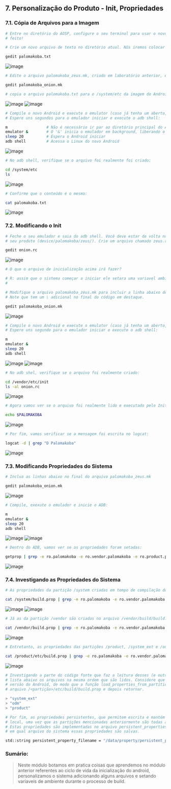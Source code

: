 ## 7. Personalização do Produto - Init, Propriedades
### 7.1. Cópia de Arquivos para a Imagem

```bash
# Entre no diretório do AOSP, configure o seu terminal para usar o novo produto, e entre no diretório do produto:
# feito!
```

```bash
# Crie um novo arquivo de texto no diretório atual. Nós iremos colocar esse arquivo na imagem do Android depois.

gedit palomakoba.txt 
```
![image](https://user-images.githubusercontent.com/19675356/226777269-405a6aaa-4680-40ba-8f6c-28e4fa0ed667.png)

```bash
# Edite o arquivo palomakoba_zeus.mk, criado em laboratório anterior, e adicione o código abaixo no final do arquivo:

gedit palomakoba_onion.mk

# copia o arquivo palomakoba.txt para o /system/etc da imagem do Android
```
![image](https://user-images.githubusercontent.com/19675356/226777418-c8649f75-b0d3-436a-9ec5-529540edc802.png)
![image](https://user-images.githubusercontent.com/19675356/226777542-7686d835-5fd2-496c-9396-4669ba8dc8e5.png)

```bash
# Compile o novo Android e execute o emulator (caso já tenha um aberto, fecho- antes). 
# Espere uns segundos para o emulador iniciar e execute o adb shell:

m                 # Não é necessário ir par ao diretório principal do AOSP
emulator &        # O '&' inicia o emulador em background, liberando o uso do terminal
sleep 20          # Espera o Android iniciar
adb shell         # Acessa o Linux do novo Android
```
![image](https://user-images.githubusercontent.com/19675356/226781437-b0f1cb7e-44aa-4855-b859-704b00ddf99f.png)

```bash
# No adb shell, verifique se o arquivo foi realmente foi criado:

cd /system/etc
ls
```
![image](https://user-images.githubusercontent.com/19675356/226781545-e0c5fd07-5128-4c69-91fb-2acc0fc4a330.png)

```bash
# Confirme que o conteúdo é o mesmo:

cat palomakoba.txt
```
![image](https://user-images.githubusercontent.com/19675356/226781650-0c4f5099-89a0-4719-b2f8-60fb13c0a9db.png)
  
  
### 7.2. Modificando o Init

```bash
# Feche o seu emulador e saia do adb shell. Você deve estar de volta no diretório do 
# seu produto (device/palomakoba/zeus/). Crie um arquivo chamado zeus.rc:

gedit onion.rc
```
![image](https://user-images.githubusercontent.com/19675356/227061522-86943c71-4703-4b23-b7f8-f2f0a33ea771.png)

```bash
# O que o arquivo de inicialização acima irá fazer?

# R: assim que o sistema começar a iniciar ele setara uma variavel ambiente PALOMAKOBA com o valor "Palomakoba Onion! v1.0"
# 
```

```bash
# Modifique o arquivo palomakoba_zeus.mk para incluir a linha abaixo depois do código em destaque. 
# Note que tem um \ adicional no final do código em destaque.

gedit palomakoba_onion.mk
```
![image](https://user-images.githubusercontent.com/19675356/227062152-ea42f8d1-02ff-469d-8ce5-8e6c17ea5b44.png)

```bash
# Compile o novo Android e execute o emulator (caso já tenha um aberto, fecho-o antes). 
# Espere uns segundo para o emulador iniciar e execute o adb shell:

m
emulator &
sleep 20
adb shell
```
![image](https://user-images.githubusercontent.com/19675356/227063269-385ad3a7-3416-4030-b6b8-d5f0252dae2b.png)
![image](https://user-images.githubusercontent.com/19675356/227063380-20035d79-ee01-410f-8ac8-457f6300ebaa.png)

```bash
# No adb shel, verifique se o arquivo foi realmente criado:

cd /vendor/etc/init
ls -al onion.rc
```
![image](https://user-images.githubusercontent.com/19675356/227063487-e88a80c3-ab60-4fd2-8712-c2f502e80aec.png)

```bash
# Agora vamos ver se o arquivo foi realmente lido e executado pelo Init. Começando pela variável de ambiente:

echo $PALOMAKOBA
```
![image](https://user-images.githubusercontent.com/19675356/227063612-17589592-2818-4b28-94d6-a278324ff701.png)

```bash
# Por fim, vamos verificar se a mensagem foi escrita no logcat:

logcat -d | grep "D Palomakoba"
```
![image](https://user-images.githubusercontent.com/19675356/227063858-d75477f1-10ab-4c43-bd44-2694ed0041c9.png)
  
  
### 7.3. Modificando Propriedades do Sistema

```bash
# Inclua as linhas abaixo no final do arquivo palomakoba_zeus.mk

gedit palomakoba_onion.mk
```
![image](https://user-images.githubusercontent.com/19675356/227064097-e74d9156-7413-484a-8c6d-d5ec98ebdfd7.png)

```bash
# Compile, exexute o emulador e inicie o ADB:

m
emulator &
sleep 20
adb shell
```
![image](https://user-images.githubusercontent.com/19675356/227065959-df188484-3b82-4d62-8ef8-4756704a15bc.png)
![image](https://user-images.githubusercontent.com/19675356/227066129-620fbfbe-4dfd-45b4-bf2b-7b383430c6e0.png)

```bash
# Dentro do ADB, vamos ver se as propriedades foram setadas:

getprop | grep -e ro.palomakoba -e ro.vendor.palomakoba -e ro.product.palomakoba
```
![image](https://user-images.githubusercontent.com/19675356/227066263-20c4ca6c-e5c3-4891-bc08-10ad09b5e904.png)
  
  
### 7.4. Investigando as Propriedades do Sistema

```bash
# As propriedades da partição /system criadas em tempo de compilação do Android são salvas no arquivo /system/build.prop:

cat /system/build.prop | grep -e ro.palomakoba -e ro.vendor.palomakoba -e ro.product.palomakob
```
![image](https://user-images.githubusercontent.com/19675356/227066858-b8eade17-6a5a-497c-bb2f-daa8f84e01b2.png)
![image](https://user-images.githubusercontent.com/19675356/227066927-c6240628-ab59-4e63-8f29-5ba5775b7a69.png)

```bash
# Já as da partição /vendor são criadas no arquivo /vendor/build/build.prop

cat /vendor/build.prop | grep -e ro.palomakoba -e ro.vendor.palomakoba -e ro.product.palomakoba
```
![image](https://user-images.githubusercontent.com/19675356/227066970-0f8a1839-bd73-453b-9417-6f56e40119a8.png)

```bash
# Entretanto, as propriedades das partições /product, /system_ext e /odm são salvas em /<partição>/etc/build.prop

cat /product/etc/build.prop | grep -e ro.palomakoba -e ro.vendor.palomakoba -e ro.product.palomakoba
```
![image](https://user-images.githubusercontent.com/19675356/227067049-dc80df80-993f-415d-9cef-bef5c8549486.png)

```bash
# Investigando a parte do código fonte que faz a leitura desses (e outros) arquivos de propriedades, 
# lista abaixo os arquivos na mesma ordem que são lidos. Considere que estamos compilando a última 
# versão do Android, de modo que a função load_properties_from_partition irá ler apenas o 
# arquivo /<partição>/etc/build/build.prop e depois retornar.

> "system_ext"
> "odm"
> "product"
```

```bash
# Por fim, as propriedades persistentes, que permitem escrita e mantém o valor entre reboots, são salvas em outro 
# local, uma vez que as partições mencionadas anteriormente são todas apenas para leitura (não permitem escrita). 
# Estas propriedades são implementadas no arquivo persistent_properties.cpp. Olhando o seu código fonte, indique 
# em qual arquivo do sistema essas propriedades são salvas.

std::string persistent_property_filename = "/data/property/persistent_properties";
```

### Sumário:

> Neste módulo botamos em pratica coisas que aprendemos no módulo anterior referentes ao ciclo de vida da 
> inicialização do android, personalizamos o sistema adicionando alguns arquivos
> e setando variaveis de ambiente durante o processo de build.
